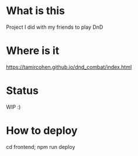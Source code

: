 # What is this
Project I did with my friends to play DnD

# Where is it
https://tamircohen.github.io/dnd_combat/index.html

# Status
WIP :)

# How to deploy 
cd frontend; npm run deploy